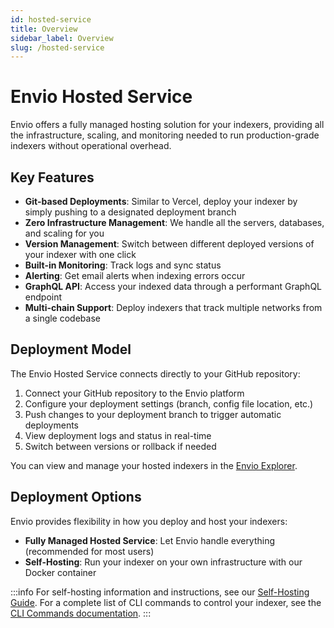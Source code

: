 ```yaml
---
id: hosted-service
title: Overview
sidebar_label: Overview
slug: /hosted-service
---
```


# Envio Hosted Service

Envio offers a fully managed hosting solution for your indexers, providing all the infrastructure, scaling, and monitoring needed to run production-grade indexers without operational overhead.

## Key Features

- **Git-based Deployments**: Similar to Vercel, deploy your indexer by simply pushing to a designated deployment branch
- **Zero Infrastructure Management**: We handle all the servers, databases, and scaling for you
- **Version Management**: Switch between different deployed versions of your indexer with one click
- **Built-in Monitoring**: Track logs and sync status
- **Alerting**: Get email alerts when indexing errors occur
- **GraphQL API**: Access your indexed data through a performant GraphQL endpoint
- **Multi-chain Support**: Deploy indexers that track multiple networks from a single codebase

## Deployment Model

The Envio Hosted Service connects directly to your GitHub repository:

1. Connect your GitHub repository to the Envio platform
2. Configure your deployment settings (branch, config file location, etc.)
3. Push changes to your deployment branch to trigger automatic deployments
4. View deployment logs and status in real-time
5. Switch between versions or rollback if needed

You can view and manage your hosted indexers in the [Envio Explorer](https://envio.dev/explorer).

## Deployment Options

Envio provides flexibility in how you deploy and host your indexers:

- **Fully Managed Hosted Service**: Let Envio handle everything (recommended for most users)
- **Self-Hosting**: Run your indexer on your own infrastructure with our Docker container

:::info
For self-hosting information and instructions, see our [Self-Hosting Guide](/docs/HyperIndex/self-hosting).
For a complete list of CLI commands to control your indexer, see the [CLI Commands documentation](../Guides/cli-commands.md).
:::
